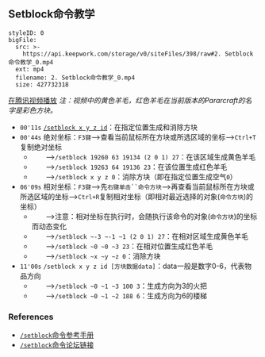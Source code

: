 ## Setblock命令教学


```@BigFile
styleID: 0
bigFile:
  src: >-
    https://api.keepwork.com/storage/v0/siteFiles/398/raw#2. Setblock命令教学_0.mp4
  ext: mp4
  filename: 2. Setblock命令教学_0.mp4
  size: 427732318
```

[在腾讯视频播放](https://v.qq.com/x/page/u0386dwsyff.html)
*注：视频中的黄色羊毛，红色羊毛在当前版本的Pararcraft的名字是彩色方块。*
- `00'11s` [`/setblock x y z id`](cmd_setblock)：在指定位置生成和消除方块
- `00'44s` 绝对坐标：`F3键`-->查看当前鼠标所在方块或所选区域的坐标-->`Ctrl+T`复制绝对坐标
  - &nbsp;&nbsp;&nbsp;&nbsp;&nbsp;&nbsp;&nbsp;-->`/setblock 19260 63 19134 (2 0 1) 27`：在该区域生成黄色羊毛
  - &nbsp;&nbsp;&nbsp;&nbsp;&nbsp;&nbsp;&nbsp;-->`/setblock 19263 64 19136 23`：在该位置生成红色羊毛
  - &nbsp;&nbsp;&nbsp;&nbsp;&nbsp;&nbsp;&nbsp;-->`/setblock x y z 0`：消除方块（即在指定位置生成空气`0`）
- `06'09s` 相对坐标：`F3键`-->先`右键单击``命令方块`-->再查看当前鼠标所在方块或所选区域的坐标-->`Ctrl+R`复制相对坐标（即相对最近选择的对象(`命令方块`)的坐标）
  - &nbsp;&nbsp;&nbsp;&nbsp;&nbsp;&nbsp;&nbsp;-->注意：相对坐标在执行时，会随执行该命令的对象(`命令方块`)的坐标而动态变化
  - &nbsp;&nbsp;&nbsp;&nbsp;&nbsp;&nbsp;&nbsp;-->`/setblock ~-3 ~-1 ~1 (2 0 1) 27`：在相对区域生成黄色羊毛
  - &nbsp;&nbsp;&nbsp;&nbsp;&nbsp;&nbsp;&nbsp;-->`/setblock ~0 ~0 ~3 23`：在相对位置生成红色羊毛
  - &nbsp;&nbsp;&nbsp;&nbsp;&nbsp;&nbsp;&nbsp;-->`/setblock ~x ~y ~z 0`：消除方块 
- `11'00s` `/setblock x y z id [方块数据data]`：data一般是数字0-6，代表物品方向
  - &nbsp;&nbsp;&nbsp;&nbsp;&nbsp;&nbsp;&nbsp;-->`/setblock ~0 ~1 ~3 100 3`：生成方向为3的火把
  - &nbsp;&nbsp;&nbsp;&nbsp;&nbsp;&nbsp;&nbsp;-->`/setblock ~0 ~1 ~2 188 6`：生成方向为6的楼梯
  
### References
- [`/setblock`命令参考手册](/official/paracraft/docs/cmd_setblock)
- [`/setblock`命令论坛链接](http://bbs.paraengine.com/forum.php?mod=viewthread&tid=77)